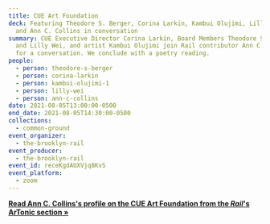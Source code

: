 ```yaml
---
title: CUE Art Foundation
deck: Featuring Theodore S. Berger, Corina Larkin, Kambui Olujimi, Lilly Wei,
  and Ann C. Collins in conversation
summary: CUE Executive Director Corina Larkin, Board Members Theodore S. Berger
  and Lilly Wei, and artist Kambui Olujimi join Rail contributor Ann C. Collins
  for a conversation. We conclude with a poetry reading.
people:
  - person: theodore-s-berger
  - person: corina-larkin
  - person: kambui-olujimi-1
  - person: lilly-wei
  - person: ann-c-collins
date: 2021-08-05T13:00:00-0500
end_date: 2021-08-05T14:30:00-0500
collections:
  - common-ground
event_organizer:
  - the-brooklyn-rail
event_producer:
  - the-brooklyn-rail
event_id: receKgdAUXVjq8KvS
event_platform:
  - zoom
---
```

**[Read Ann C. Collins's profile on the CUE Art Foundation from the *Rail*'s ArTonic section » ](https://brooklynrail.org/2021/04/artonic/CUE-Art-Foundation)**
